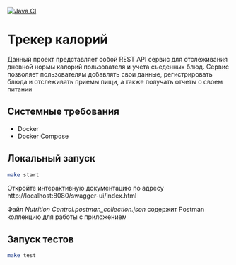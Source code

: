 [![Java CI](https://github.com/Malcom1986/meal_control/actions/workflows/main.yml/badge.svg)](https://github.com/Malcom1986/meal_control/actions/workflows/main.yml)

# Трекер калорий

Данный проект представляет собой REST API сервис для отслеживания дневной нормы калорий пользователя и учета съеденных блюд. Сервис позволяет пользователям добавлять свои данные, регистрировать блюда и отслеживать приемы пищи, а также получать отчеты о своем питании

## Системные требования

- Docker
- Docker Compose

## Локальный запуск

```bash
make start
```

Откройте интерактивную документацию по адресу http://localhost:8080/swagger-ui/index.html

Файл *Nutrition Control.postman_collection.json* содержит Postman коллекцию для работы с приложением

## Запуск тестов

```bash
make test
```
